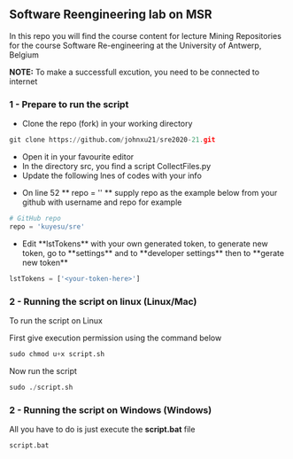 ## Software Reengineering lab on MSR
In this repo you will find the course content for lecture Mining Repositories for the course Software Re-engineering at the University of Antwerp, Belgium

**NOTE:** To make a successfull excution, you need to be connected to internet
### 1 - Prepare to run the script 

<ul>
    <li>Clone the repo (fork) in your working directory</li>
</ul>

```python
git clone https://github.com/johnxu21/sre2020-21.git
```
<ul>
<li>Open it in your favourite editor</li>

<li>In the directory <span style="weight: 800">src,</span> you find a script <span>CollectFiles.py</span> </li>
<li>Update the following lnes of codes with your info </li>
</ul>
<ul>
<li>On line 52 ** repo = '' ** supply repo as the example below from your github with username and repo for example</li>
</ul>

```python
# GitHub repo
repo = 'kuyesu/sre'
```

<ul><li>Edit **lstTokens** with your own generated token, to generate new token, go to **settings** and to **developer settings** then to **gerate new token**</li></ul>

```python
lstTokens = ['<your-token-here>']
```

### 2 - Running the script on linux (Linux/Mac)

To run the script on Linux

First give execution permission using the command below

```python
sudo chmod u+x script.sh
```
Now run the script

```python
sudo ./script.sh
```
### 2 - Running the script on Windows (Windows) 

All you have to do is just execute the **script.bat** file

```python
script.bat
```

